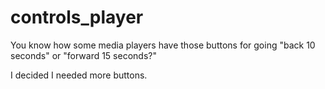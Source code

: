 # controls_player

You know how some media players have those buttons for going "back 10 seconds" or "forward 15 seconds?"

I decided I needed more buttons.
